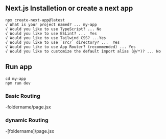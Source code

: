 ## Next.js Installetion or create a next app 
```
npx create-next-app@latest
√ What is your project named? ... my-app
√ Would you like to use TypeScript? ... No
√ Would you like to use ESLint? ...  Yes
√ Would you like to use Tailwind CSS? ...Yes
√ Would you like to use `src/` directory? ...  Yes
√ Would you like to use App Router? (recommended) ... Yes
√ Would you like to customize the default import alias (@/*)? ... No 
```

## Run app
```
cd my-app
npm run dev
```
### Basic Routing
-foldername/page.jsx
### dynamic Routing
-[foldername]/page.jsx

